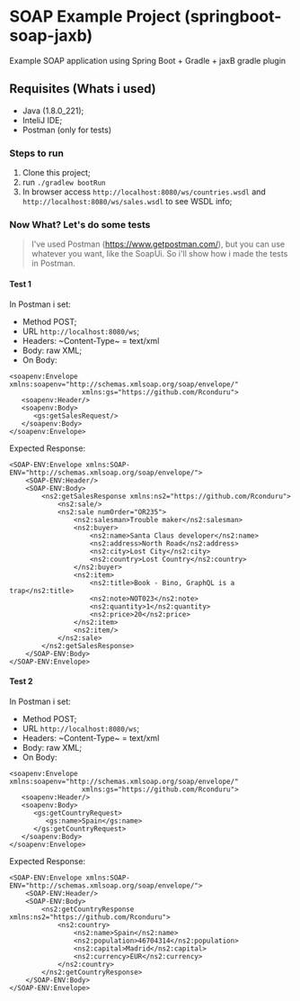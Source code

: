 # SOAP Example Project (springboot-soap-jaxb)

Example SOAP application using Spring Boot + Gradle + jaxB  gradle plugin

## Requisites (Whats i used)

- Java  (1.8.0_221);
- InteliJ IDE;
- Postman (only for tests)

### Steps to run

1. Clone this project;
2. run ```./gradlew bootRun```
3. In browser access ```http://localhost:8080/ws/countries.wsdl``` and ```http://localhost:8080/ws/sales.wsdl``` to see WSDL info;

### Now What? Let's do some tests

> I've used Postman (https://www.getpostman.com/), but you can use whatever you want, like the SoapUi. So i'll show how i made the tests in Postman.

#### Test 1

In Postman i set:

- Method POST;
- URL ```http://localhost:8080/ws```;
- Headers: ~Content-Type~ = text/xml
- Body: raw XML;
- On Body:
```
<soapenv:Envelope xmlns:soapenv="http://schemas.xmlsoap.org/soap/envelope/"
				  xmlns:gs="https://github.com/Rconduru">
   <soapenv:Header/>
   <soapenv:Body>
      <gs:getSalesRequest/>
   </soapenv:Body>
</soapenv:Envelope>
```

Expected Response:
```
<SOAP-ENV:Envelope xmlns:SOAP-ENV="http://schemas.xmlsoap.org/soap/envelope/">
    <SOAP-ENV:Header/>
    <SOAP-ENV:Body>
        <ns2:getSalesResponse xmlns:ns2="https://github.com/Rconduru">
            <ns2:sale/>
            <ns2:sale numOrder="OR235">
                <ns2:salesman>Trouble maker</ns2:salesman>
                <ns2:buyer>
                    <ns2:name>Santa Claus developer</ns2:name>
                    <ns2:address>North Road</ns2:address>
                    <ns2:city>Lost City</ns2:city>
                    <ns2:country>Lost Country</ns2:country>
                </ns2:buyer>
                <ns2:item>
                    <ns2:title>Book - Bino, GraphQL is a trap</ns2:title>
                    <ns2:note>NOT023</ns2:note>
                    <ns2:quantity>1</ns2:quantity>
                    <ns2:price>20</ns2:price>
                </ns2:item>
                <ns2:item/>
            </ns2:sale>
        </ns2:getSalesResponse>
    </SOAP-ENV:Body>
</SOAP-ENV:Envelope>
```

#### Test 2

In Postman i set:

- Method POST;
- URL ```http://localhost:8080/ws```;
- Headers: ~Content-Type~ = text/xml
- Body: raw XML;
- On Body:
```
<soapenv:Envelope xmlns:soapenv="http://schemas.xmlsoap.org/soap/envelope/"
				  xmlns:gs="https://github.com/Rconduru">
   <soapenv:Header/>
   <soapenv:Body>
      <gs:getCountryRequest>
         <gs:name>Spain</gs:name>
      </gs:getCountryRequest>
   </soapenv:Body>
</soapenv:Envelope>
```

Expected Response:
```
<SOAP-ENV:Envelope xmlns:SOAP-ENV="http://schemas.xmlsoap.org/soap/envelope/">
    <SOAP-ENV:Header/>
    <SOAP-ENV:Body>
        <ns2:getCountryResponse xmlns:ns2="https://github.com/Rconduru">
            <ns2:country>
                <ns2:name>Spain</ns2:name>
                <ns2:population>46704314</ns2:population>
                <ns2:capital>Madrid</ns2:capital>
                <ns2:currency>EUR</ns2:currency>
            </ns2:country>
        </ns2:getCountryResponse>
    </SOAP-ENV:Body>
</SOAP-ENV:Envelope>
```

